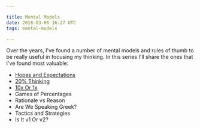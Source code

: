 ```yaml
---

title: Mental Models
date: 2018-03-06 16:27 UTC
tags: mental-models

---
```

Over the years, I've found a number of mental models and rules of thumb to be really useful in focusing my thinking. In this series I'll share the ones that I've found most valuable:

* [Hopes and Expectations](/hopes-and-expectations)
* [20% Thinking](/20-thinking)
* [10x Or 1x](/10x-or-1x)
* Games of Percentages
* Rationale vs Reason
* Are We Speaking Greek?
* Tactics and Strategies
* Is It v1 Or v2?
